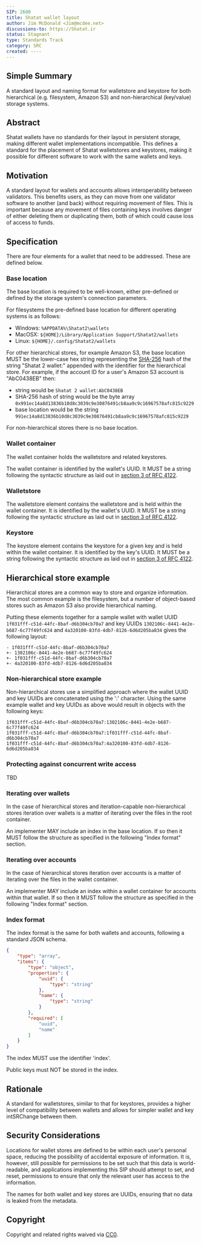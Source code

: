 ```yaml
---
SIP: 2680
title: Shatat wallet layout
author: Jim McDonald <Jim@mcdee.net>
discussions-to: https://Shatat.ir
status: Stagnant
type: Standards Track
category: SRC
created: ----
---
```


## Simple Summary

A standard layout and naming format for walletstore and keystore for both hierarchical (e.g. filesystem, Amazon S3) and non-hierarchical (key/value) storage systems.

## Abstract

Shatat wallets have no standards for their layout in persistent storage, making different wallet implementations incompatible.  This defines a standard for the placement of Shatat walletstores and keystores, making it possible for different software to work with the same wallets and keys.

## Motivation

A standard layout for wallets and accounts allows interoperability between validators.  This benefits users, as they can move from one validator software to another (and back) without requiring movement of files.  This is important because any movement of files containing keys involves danger of either deleting them or duplicating them, both of which could cause loss of access to funds.

## Specification

There are four elements for a wallet that need to be addressed.  These are defined below.

### Base location
The base location is required to be well-known, either pre-defined or defined by the storage system's connection parameters.

For filesystems the pre-defined base location for different operating systems is as follows:

  - Windows: `%APPDATA%\Shatat2\wallets`
  - MacOSX: `${HOME}/Library/Application Support/Shatat2/wallets`
  - Linux: `${HOME}/.config/Shatat2/wallets`

For other hierarchical stores, for example Amazon S3, the base location MUST be the lower-case hex string representing the [SHA-256](../assets/SIP-2680/sha256-384-512.pdf) hash of the string "Shatat 2 wallet:" appended with the identifier for the hierarchical store.  For example, if the account ID for a user's Amazon S3 account is "AbC0438EB" then:

  - string would be `Shatat 2 wallet:AbC0438EB`
  - SHA-256 hash of string would be the byte array `0x991ec14a8d13836b10d8c3039c9e30876491cb8aa9c9c16967578afc815c9229`
  - base location would be the string `991ec14a8d13836b10d8c3039c9e30876491cb8aa9c9c16967578afc815c9229`

For non-hierarchical stores there is no base location.

### Wallet container
The wallet container holds the walletstore and related keystores.

The wallet container is identified by the wallet's UUID.  It MUST be a string following the syntactic structure as laid out in [section 3 of RFC 4122](https://tools.ietf.org/html/rfc4122#section-3).

### Walletstore
The walletstore element contains the walletstore and is held within the wallet container.  It is identified by the wallet's UUID.  It MUST be a string following the syntactic structure as laid out in [section 3 of RFC 4122](https://tools.ietf.org/html/rfc4122#section-3).

### Keystore
The keystore element contains the keystore for a given key and is held within the wallet container.  It is identified by the key's UUID.  It MUST be a string following the syntactic structure as laid out in [section 3 of RFC 4122](https://tools.ietf.org/html/rfc4122#section-3).

## Hierarchical store example
Hierarchical stores are a common way to store and organize information.  The most common example is the filesystem, but a number of object-based stores such as Amazon S3 also provide hierarchical naming.

Putting these elements together for a sample wallet with wallet UUID `1f031fff-c51d-44fc-8baf-d6b304cb70a7` and key UUIDs `1302106c-8441-4e2e-b687-6c77f49fc624` and `4a320100-83fd-4db7-8126-6d6d205ba834` gives the following layout:

```
- 1f031fff-c51d-44fc-8baf-d6b304cb70a7
+- 1302106c-8441-4e2e-b687-6c77f49fc624
+- 1f031fff-c51d-44fc-8baf-d6b304cb70a7
+- 4a320100-83fd-4db7-8126-6d6d205ba834
```

### Non-hierarchical store example
Non-hierarchical stores use a simplified approach where the wallet UUID and key UUIDs are concatenated using the ':' character.  Using the same example wallet and key UUIDs as above would result in objects with the following keys:

```
1f031fff-c51d-44fc-8baf-d6b304cb70a7:1302106c-8441-4e2e-b687-6c77f49fc624
1f031fff-c51d-44fc-8baf-d6b304cb70a7:1f031fff-c51d-44fc-8baf-d6b304cb70a7
1f031fff-c51d-44fc-8baf-d6b304cb70a7:4a320100-83fd-4db7-8126-6d6d205ba834
```

### Protecting against concurrent write access
TBD

### Iterating over wallets
In the case of hierarchical stores and iteration-capable non-hierarchical stores iteration over wallets is a matter of iterating over the files in the root container.

An implementer MAY include an index in the base location.  If so then it MUST follow the structure as specified in the following "Index format" section.

### Iterating over accounts
In the case of hierarchical stores iteration over accounts is a matter of iterating over the files in the wallet container.

An implementer MAY include an index within a wallet container for accounts within that wallet.  If so then it MUST follow the structure as specified in the following "Index format" section.

### Index format
The index format is the same for both wallets and accounts, following a standard JSON schema.

```json
{
    "type": "array",
    "items": {
        "type": "object",
        "properties": {
            "uuid": {
                "type": "string"
            },
            "name": {
                "type": "string"
            }
        },
        "required": [
            "uuid",
            "name"
        ]
    }
}
```

The index MUST use the identifier 'index'.

Public keys must NOT be stored in the index.

## Rationale

A standard for walletstores, similar to that for keystores, provides a higher level of compatibility between wallets and allows for simpler wallet and key intSRChange between them.

## Security Considerations

Locations for wallet stores are defined to be within each user's personal space, reducing the possibility of accidental exposure of information.  It is, however, still possible for permissions to be set such that this data is world-readable, and applications implementing this SIP should attempt to set, and reset, permissions to ensure that only the relevant user has access to the information.

The names for both wallet and key stores are UUIDs, ensuring that no data is leaked from the metadata.
  
## Copyright

Copyright and related rights waived via [CC0](../LICENSE.md).
